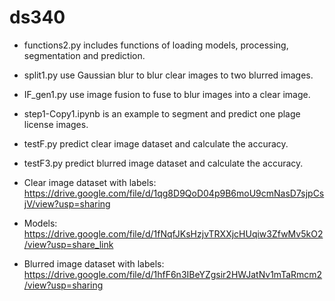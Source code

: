 # ds340
* functions2.py includes functions of loading models, processing, segmentation and prediction.
* split1.py use Gaussian blur to blur clear images to two blurred images.
* IF_gen1.py use image fusion to fuse to blur images into a clear image.
* step1-Copy1.ipynb is an example to segment and predict one plage license images.
* testF.py predict clear image dataset and calculate the accuracy.
* testF3.py predict blurred image dataset and calculate the accuracy.

* Clear image dataset with labels: https://drive.google.com/file/d/1qg8D9QoD04p9B6moU9cmNasD7sjpCsjV/view?usp=sharing
* Models: https://drive.google.com/file/d/1fNqfJKsHzjvTRXXjcHUqiw3ZfwMv5kO2/view?usp=share_link
* Blurred image dataset with labels: https://drive.google.com/file/d/1hfF6n3IBeYZgsir2HWJatNv1mTaRmcm2/view?usp=sharing
